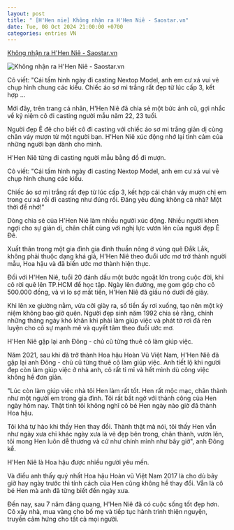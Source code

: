 ```yaml
---
layout: post
title: " [H'Hen nie] Không nhận ra H'Hen Niê - Saostar.vn"
date: Tue, 08 Oct 2024 21:00:00 +0700
categories: entries VN
---
```

[Không nhận ra H'Hen Niê - Saostar.vn](https://www.saostar.vn/giai-tri/khong-nhan-ra-h-hen-nie-202410100952048846.html)

![Không nhận ra H'Hen Niê - Saostar.vn](https://ss-images.saostar.vn/fb1200png_2/2024/10/10/pc/1728528724884/zgnwdv9nkl1-nuah72mtj02-ti9eu3ko2z3.jpg/fbsscover.png)

Cô viết: "Cái tấm hình ngày đi casting Nextop Model, anh em cư xá vui vẻ chụp hình chung các kiểu. Chiếc áo sơ mi trắng rất đẹp từ lúc cấp 3, kết hợp ...

Mới đây, trên trang cá nhân, H'Hen Niê đã chia sẻ một bức ảnh cũ, gợi nhắc về kỷ niệm cô đi casting người mẫu năm 22, 23 tuổi.

Người đẹp Ê đê cho biết cô đi casting với chiếc áo sơ mi trắng giản dị cùng chân váy mượn từ một người bạn. H'Hen Niê xúc động nhớ lại tình cảm của những người bạn dành cho mình.

H'Hen Niê từng đi casting người mẫu bằng đồ đi mượn.

Cô viết: "Cái tấm hình ngày đi casting Nextop Model, anh em cư xá vui vẻ chụp hình chung các kiểu.

Chiếc áo sơ mi trắng rất đẹp từ lúc cấp 3, kết hợp cái chân váy mượn chị em trong cư xá rồi đi casting như đúng rồi. Đáng yêu đúng không cả nhà? Một thời để nhớ!"

Dòng chia sẻ của H'Hen Niê làm nhiều người xúc động. Nhiều người khen ngợi cho sự giản dị, chân chất cùng với nghị lực vươn lên của người đẹp Ê Đê.

Xuất thân trong một gia đình gia đình thuần nông ở vùng quê Đắk Lắk, không phải thuộc dạng khá giả, H'Hen Niê theo đuổi ước mơ trở thành người mẫu, Hoa hậu và đã biến ước mơ thành hiện thực.

Đối với H'Hen Niê, tuổi 20 đánh dấu một bước ngoặt lớn trong cuộc đời, khi cô rời quê lên TP.HCM để học tập. Ngày lên đường, mẹ gom góp cho cô 500.000 đồng, và vì lo sợ mất tiền, H'Hen Niê đã giấu nó dưới đế giày.

Khi lên xe giường nằm, vừa cởi giày ra, số tiền ấy rơi xuống, tạo nên một kỷ niệm không bao giờ quên. Người đẹp sinh năm 1992 chia sẻ rằng, chính những tháng ngày khó khăn khi phải làm giúp việc và phát tờ rơi đã rèn luyện cho cô sự mạnh mẽ và quyết tâm theo đuổi ước mơ.

H'Hen Niê gặp lại anh Đông - chủ cũ từng thuê cô làm giúp việc.

Năm 2021, sau khi đã trở thành Hoa hậu Hoàn Vũ Việt Nam, H'Hen Niê đã gặp lại anh Đông - chủ cũ từng thuê cô làm giúp việc. Anh tiết lộ khi người đẹp còn làm giúp việc ở nhà anh, cô rất tỉ mỉ và hết mình dù công việc không hề đơn giản.

"Lúc còn làm giúp việc nhà tôi Hen làm rất tốt. Hen rất mộc mạc, chân thành như một người em trong gia đình. Tôi rất bất ngờ với thành công của Hen ngày hôm nay. Thật tình tôi không nghĩ cô bé Hen ngày nào giờ đã thành Hoa hậu.

Tôi khá tự hào khi thấy Hen thay đổi. Thành thật mà nói, tôi thấy Hen vẫn như ngày xưa chỉ khác ngày xưa là vẻ đẹp bên trong, chân thành, vươn lên, tôi mong Hen luôn dễ thương và cứ như chính mình như bây giờ", anh Đông kể.

H'Hen Niê là Hoa hậu được nhiều người yêu mến.

Và điều anh thấy quý nhất Hoa hậu Hoàn vũ Việt Nam 2017 là cho dù bây giờ hay ngày trước thì tính cách của Hen cũng không hề thay đổi. Vẫn là cô bé Hen mà anh đã từng biết đến ngày xưa.

Đến nay, sau 7 năm đăng quang, H'Hen Niê đã có cuộc sống tốt đẹp hơn. Cô xây nhà, mua vàng cho bố mẹ và tiếp tục hành trình thiện nguyện, truyền cảm hứng cho tất cả mọi người.

